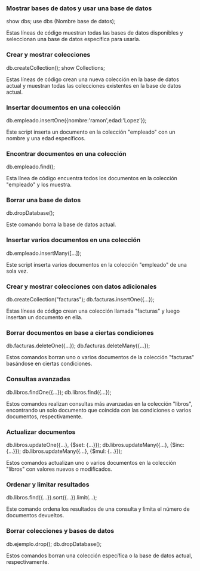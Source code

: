
### **Mostrar bases de datos y usar una base de datos**

show dbs;
use dbs (Nombre base de datos);

Estas líneas de código muestran todas las bases de datos disponibles y seleccionan una base de datos específica para usarla.

### Crear y mostrar colecciones

db.createCollection();
show Collections;

Estas líneas de código crean una nueva colección en la base de datos actual y muestran todas las colecciones existentes en la base de datos actual.

### Insertar documentos en una colección

db.empleado.insertOne({nombre:'ramon',edad:'Lopez'});


Este script inserta un documento en la colección "empleado" con un nombre y una edad específicos.

### Encontrar documentos en una colección

db.empleado.find();


Esta línea de código encuentra todos los documentos en la colección "empleado" y los muestra.

### Borrar una base de datos

db.dropDatabase();


Este comando borra la base de datos actual.

### Insertar varios documentos en una colección

db.empleado.insertMany([...]);


Este script inserta varios documentos en la colección "empleado" de una sola vez.

### Crear y mostrar colecciones con datos adicionales

db.createCollection("facturas");
db.facturas.insertOne({...});


Estas líneas de código crean una colección llamada "facturas" y luego insertan un documento en ella.

### Borrar documentos en base a ciertas condiciones

db.facturas.deleteOne({...});
db.facturas.deleteMany({...});


Estos comandos borran uno o varios documentos de la colección "facturas" basándose en ciertas condiciones.

### Consultas avanzadas
db.libros.findOne({...});
db.libros.find({...});

Estos comandos realizan consultas más avanzadas en la colección "libros", encontrando un solo documento que coincida con las condiciones o varios documentos, respectivamente.

### Actualizar documentos

db.libros.updateOne({...}, {$set: {...}});
db.libros.updateMany({...}, {$inc: {...}});
db.libros.updateMany({...}, {$mul: {...}});


Estos comandos actualizan uno o varios documentos en la colección "libros" con valores nuevos o modificados.

### Ordenar y limitar resultados

db.libros.find({...}).sort({...}).limit(...);


Este comando ordena los resultados de una consulta y limita el número de documentos devueltos.

### Borrar colecciones y bases de datos

db.ejemplo.drop();
db.dropDatabase();


Estos comandos borran una colección específica o la base de datos actual, respectivamente.